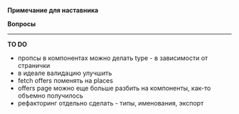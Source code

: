 **Примечание для наставника**  


**Вопросы**

----
**TO DO**
- пропсы в компонентах можно делать type - в зависимости от странички
- в идеале валидацию улучшить
- fetch offers поменять на places
- offers page можно еще больше разбить на компоненты, как-то объемно получилось
- рефакторинг отдельно сделать - типы, именования, экспорт

